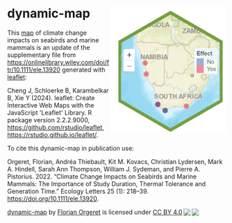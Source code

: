 # dynamic-map <img src="https://github.com/florianorgeret/dynamic-map/blob/main/dyn-map_logo.png" align="right" />

This [map](florianorgeret.github.io/dynamic-map/) of climate change impacts on seabirds and marine mammals is an update of the supplementary file from https://onlinelibrary.wiley.com/doi/ftr/10.1111/ele.13920
generated with [leaflet](https://rstudio.github.io/leaflet/index.html):

Cheng J, Schloerke B, Karambelkar B, Xie Y (2024). leaflet: Create Interactive Web Maps with the JavaScript 'Leaflet' Library. R package version 2.2.2.9000, https://github.com/rstudio/leaflet, https://rstudio.github.io/leaflet/.

To cite this dynamic-map in publication use:

Orgeret, Florian, Andréa Thiebault, Kit M. Kovacs, Christian Lydersen, Mark A. Hindell, Sarah Ann Thompson, William J. Sydeman, and Pierre A. Pistorius. 2022. “Climate Change Impacts on Seabirds and Marine Mammals: The Importance of Study Duration, Thermal Tolerance and Generation Time.” Ecology Letters 25 (1): 218–39. https://doi.org/10.1111/ele.13920.

<p xmlns:cc="http://creativecommons.org/ns#" xmlns:dct="http://purl.org/dc/terms/">
<a property="dct:title" rel="cc:attributionURL" href="https://github.com/florianorgeret/dynamic-map">dynamic-map</a> by
<a rel="cc:attributionURL dct:creator" property="cc:attributionName" href="https://florianorgeret.github.io/">Florian
Orgeret</a> is licensed under
<a href="http://creativecommons.org/licenses/by/4.0/?ref=chooser-v1" target="_blank" rel="license noopener noreferrer" style="display:inline-block;">CC
BY
4.0<img style="height:22px!important;margin-left:3px;vertical-align:text-bottom;" src="https://mirrors.creativecommons.org/presskit/icons/cc.svg?ref=chooser-v1"><img style="height:22px!important;margin-left:3px;vertical-align:text-bottom;" src="https://mirrors.creativecommons.org/presskit/icons/by.svg?ref=chooser-v1"></a>
</p>

